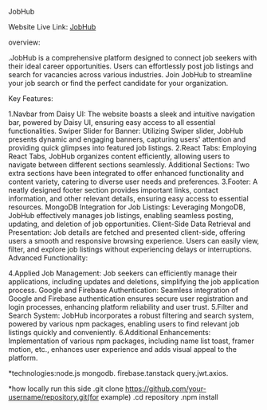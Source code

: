 JobHub

Website Live Link: [JobHub](https://jobquesthub-60260.web.app/)

overview:

.JobHub is a comprehensive platform designed to connect job seekers with their ideal career opportunities. Users can effortlessly post job listings and search for vacancies across various industries. Join JobHub to streamline your job search or find the perfect candidate for your organization.

Key Features:

1.Navbar from Daisy UI: The website boasts a sleek and intuitive navigation bar, powered by Daisy UI, ensuring easy access to all essential functionalities.
Swiper Slider for Banner: Utilizing Swiper slider, JobHub presents dynamic and engaging banners, capturing users' attention and providing quick glimpses into featured job listings.
2.React Tabs: Employing React Tabs, JobHub organizes content efficiently, allowing users to navigate between different sections seamlessly.
Additional Sections: Two extra sections have been integrated to offer enhanced functionality and content variety, catering to diverse user needs and preferences.
3.Footer: A neatly designed footer section provides important links, contact information, and other relevant details, ensuring easy access to essential resources.
MongoDB Integration for Job Listings: Leveraging MongoDB, JobHub effectively manages job listings, enabling seamless posting, updating, and deletion of job opportunities.
Client-Side Data Retrieval and Presentation: Job details are fetched and presented client-side, offering users a smooth and responsive browsing experience. Users can easily view, filter, and explore job listings without experiencing delays or interruptions.
Advanced Functionality:

4.Applied Job Management: Job seekers can efficiently manage their applications, including updates and deletions, simplifying the job application process.
Google and Firebase Authentication: Seamless integration of Google and Firebase authentication ensures secure user registration and login processes, enhancing platform reliability and user trust.
5.Filter and Search System: JobHub incorporates a robust filtering and search system, powered by various npm packages, enabling users to find relevant job listings quickly and conveniently.
6.Additional Enhancements: Implementation of various npm packages, including name list toast, framer motion, etc., enhances user experience and adds visual appeal to the platform.

*technologies:node.js mongodb. firebase.tanstack query.jwt.axios.

*how locally run this side
.git clone https://github.com/your-username/repository.git(for example)
.cd repository
.npm install
